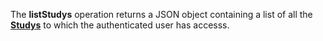 <a name="listStudys"></a>The **listStudys** operation returns a JSON object containing a list of all the <a href="#studies">**Studys**</a> to which the authenticated user has accesss.
